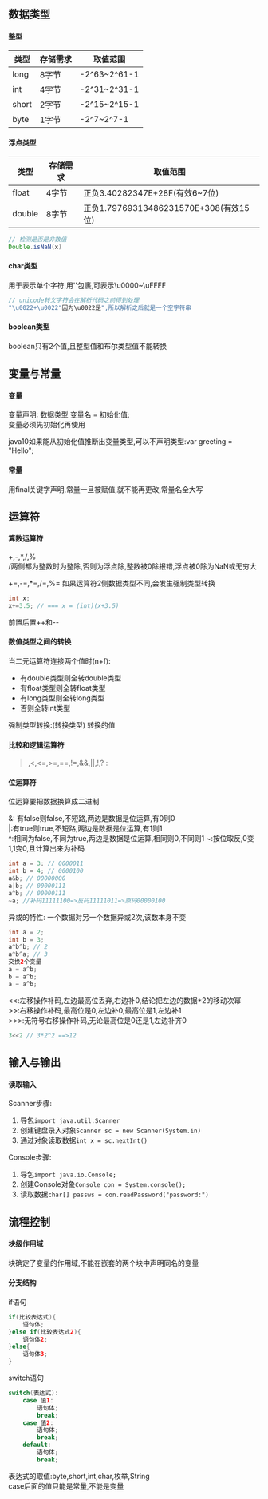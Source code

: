## 数据类型
  
#### 整型

类型|存储需求|取值范围
---|---|---
long|8字节|-2^63~2^61-1
int|4字节|-2^31~2^31-1
short|2字节|-2^15~2^15-1
byte|1字节|-2^7~2^7-1

#### 浮点类型  
类型|存储需求|取值范围
---|---|---
float|4字节|正负3.40282347E+28F(有效6~7位)
double|8字节|正负1.79769313486231570E+308(有效15位)

```java
// 检测是否是非数值
Double.isNaN(x)
```

#### char类型
用于表示单个字符,用''包裹,可表示\u0000~\uFFFF

```java
// unicode转义字符会在解析代码之前得到处理
"\u0022+\u0022"因为\u0022是",所以解析之后就是一个空字符串
```

#### boolean类型  
boolean只有2个值,且整型值和布尔类型值不能转换

## 变量与常量  

#### 变量  

变量声明: 数据类型 变量名 = 初始化值;  
变量必须先初始化再使用  

java10如果能从初始化值推断出变量类型,可以不声明类型:var greeting = "Hello";  

#### 常量  

用final关键字声明,常量一旦被赋值,就不能再更改,常量名全大写  

## 运算符  

#### 算数运算符 
+,-,*,/,%  
/两侧都为整数时为整除,否则为浮点除,整数被0除报错,浮点被0除为NaN或无穷大

+=,-=,*=,/=,%=
如果运算符2侧数据类型不同,会发生强制类型转换
```java
int x;
x+=3.5; // === x = (int)(x+3.5)
```

前置后置++和--

#### 数值类型之间的转换

当二元运算符连接两个值时(n+f):
+ 有double类型则全转double类型
+ 有float类型则全转float类型
+ 有long类型则全转long类型
+ 否则全转int类型

强制类型转换:(转换类型) 转换的值

#### 比较和逻辑运算符

>,<,<=,>=,==,!=,&&,||,!,? :

#### 位运算符

位运算要把数据换算成二进制

&: 有false则false,不短路,两边是数据是位运算,有0则0  
|:有true则true,不短路,两边是数据是位运算,有1则1  
^:相同为false,不同为true,两边是数据是位运算,相同则0,不同则1
~:按位取反,0变1,1变0,且计算出来为补码

```java
int a = 3; // 0000011 
int b = 4; // 0000100
a&b; // 00000000
a|b; // 00000111
a^b; // 00000111
~a; //补码11111100=>反码11111011=>原码00000100
```

异或的特性: 一个数据对另一个数据异或2次,该数本身不变
```java
int a = 2;
int b = 3;
a^b^b; // 2
a^b^a; // 3
交换2个变量
a = a^b;
b = a^b;
a = a^b;
```

<<:左移操作补码,左边最高位丢弃,右边补0,结论把左边的数据*2的移动次幂  
\>>:右移操作补码,最高位是0,左边补0,最高位是1,左边补1  
\>>>:无符号右移操作补码,无论最高位是0还是1,左边补齐0
```java
3<<2 // 3*2^2 ==>12
```

## 输入与输出
#### 读取输入
Scanner步骤: 
1. 导包`import java.util.Scanner`
2. 创建键盘录入对象`Scanner sc = new Scanner(System.in)`
3. 通过对象读取数据`int x = sc.nextInt()`

Console步骤:
1. 导包`import java.io.Console;`
2. 创建Console对象`Console con = System.console();`
3. 读取数据`char[] passws = con.readPassword("password:")`

## 流程控制

#### 块级作用域

块确定了变量的作用域,不能在嵌套的两个块中声明同名的变量

#### 分支结构
if语句
```java
if(比较表达式){
    语句体;
}else if(比较表达式2){
    语句体2;
}else{
    语句体3;
}
```

switch语句
```java
switch(表达式):
    case 值1:
        语句体;
        break;
    case 值2:
        语句体;
        break;
    default:
        语句体;
        break;
```
表达式的取值:byte,short,int,char,枚举,String  
case后面的值只能是常量,不能是变量   
